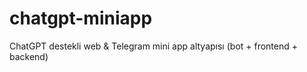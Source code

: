 # chatgpt-miniapp
ChatGPT destekli web &amp; Telegram mini app altyapısı (bot + frontend + backend)
